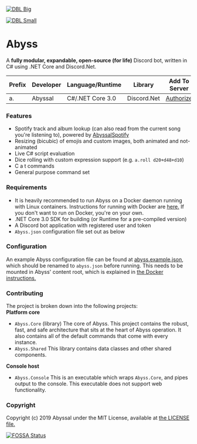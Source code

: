 [![DBL Big](https://discordbots.org/api/widget/532099058941034498.svg)](https://discordbots.org/bot/532099058941034498)   
 
[![DBL Small](https://discordbots.org/api/widget/owner/532099058941034498.svg)](https://discordbots.org/bot/532099058941034498)
# Abyss

A **fully modular, expandable, open-source (for life)** Discord bot, written in C# using .NET Core and Discord.Net.
  
| Prefix | Developer | Language/Runtime | Library | Add To Server
|------------|---|---|---|---|
| a. | Abyssal | C#/.NET Core 3.0 | Discord.Net | [Authorize](https://discordapp.com/api/oauth2/authorize?client_id=532099058941034498&permissions=0&scope=bot)
  
### Features
- Spotify track and album lookup (can also read from the current song you're listening to), powered by [AbyssalSpotify](http://github.com/abyssal/AbyssalSpotify)  
- Resizing (bicubic) of emojis and custom images, both animated and not-animated  
- Live C# script evaluation  
- Dice rolling with custom expression support (e.g. `a.roll d20+d48+d10`)  
- C a t commands  
- General purpose command set

  
### Requirements
- It is heavily recommended to run Abyss on a Docker daemon running with Linux containers. Instructions for running with Docker are [here.](DOCKER.md) If you don't want to run on Docker, you're on your own.
- .NET Core 3.0 SDK for building (or Runtime for a pre-compiled version)
- A Discord bot application with registered user and token
- `Abyss.json` configuration file set out as below

### Configuration
An example Abyss configuration file can be found at [abyss.example.json](https://github.com/abyssal/Abyss/blob/master/abyss.example.json), which should be renamed to `abyss.json` before running. This needs to be mounted in Abyss' content root, which is explained in [the Docker instructions.](DOCKER.md)

### Contributing
The project is broken down into the following projects:     
**Platform core** 
- `Abyss.Core` (library) The core of Abyss. This project contains the robust, fast, and safe architecture that sits at the heart of Abyss operation. It also contains all of the default commands that come with every instance.  
- `Abyss.Shared` This library contains data classes and other shared components.
  
**Console host**  
- `Abyss.Console` This is an executable which wraps `Abyss.Core`, and pipes output to the console. This executable does not support web functionality.  
  
### Copyright
Copyright (c) 2019 Abyssal under the MIT License, available at [the LICENSE file.](LICENSE.md)  
  
[![FOSSA Status](https://app.fossa.com/api/projects/git%2Bgithub.com%2Fabyssal512%2FAbyss.svg?type=large)](https://app.fossa.com/projects/git%2Bgithub.com%2Fabyssal512%2FAbyss?ref=badge_large)
